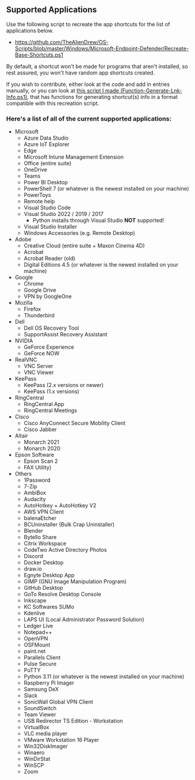 ## Supported Applications

Use the following script to recreate the app shortcuts for the list of applications below.
 - https://github.com/TheAlienDrew/OS-Scripts/blob/master/Windows/Microsoft-Endpoint-Defender/Recreate-Base-Shortcuts.ps1
 
By default, a shortcut won't be made for programs that aren't installed, so rest assured, you won't have random app shortcuts created.

If you wish to contribute, either look at the code and add in entries manually, or you can look at [this script I made (Function-Generate-Lnk-Info.ps1)](https://github.com/TheAlienDrew/OS-Scripts/blob/master/Windows/Microsoft-Endpoint-Defender/Function-Generate-Lnk-Info.ps1), that has functions for generating shortcut(s) info in a format compatible with this recreation script.

### Here's a list of all of the current supported applications:
 - Microsoft
   - Azure Data Studio
   - Azure IoT Explorer
   - Edge
   - Microsoft Intune Management Extension
   - Office (entire suite)
   - OneDrive
   - Teams
   - Power BI Desktop
   - PowerShell 7 (or whatever is the newest installed on your machine)
   - PowerToys
   - Remote help
   - Visual Studio Code
   - Visual Studio 2022 / 2019 / 2017
     - Python installs through Visual Studio **NOT** supported!
   - Visual Studio Installer
   - Windows Accessories (e.g. Remote Desktop)
 - Adobe
   - Creative Cloud (entire suite + Maxon Cinema 4D)
   - Acrobat
   - Acrobat Reader (old)
   - Digital Editions 4.5 (or whatever is the newest installed on your machine)
 - Google
   - Chrome
   - Google Drive
   - VPN by GoogleOne
 - Mozilla
   - Firefox
   - Thunderbird
 - Dell
   - Dell OS Recovery Tool
   - SupportAssist Recovery Assistant
 - NVIDIA
   - GeForce Experience
   - GeForce NOW
 - RealVNC
   - VNC Server
   - VNC Viewer
 - KeePass
   - KeePass (2.x versions or newer)
   - KeePass (1.x versions)
 - RingCentral
   - RingCentral App
   - RingCentral Meetings
 - Cisco
   - Cisco AnyConnect Secure Mobility Client
   - Cisco Jabber
 - Altair
   - Monarch 2021
   - Monarch 2020
 - Epson Software
   - Epson Scan 2
   - FAX Utility)
 - Others
   - 1Password
   - 7-Zip
   - AmbiBox
   - Audacity
   - AutoHotkey + AutoHotkey V2
   - AWS VPN Client
   - balenaEtcher
   - BCUninstaller (Bulk Crap Uninstaller)
   - Blender
   - Bytello Share
   - Citrix Workspace
   - CodeTwo Active Directory Photos
   - Discord
   - Docker Desktop
   - draw.io
   - Egnyte Desktop App
   - GIMP (GNU Image Manipulation Program)
   - GitHub Desktop
   - GoTo Resolve Desktop Console
   - Inkscape
   - KC Softwares SUMo
   - Kdenlive
   - LAPS UI (Local Administrator Password Solution)
   - Ledger Live
   - Notepad++
   - OpenVPN
   - OSFMount
   - paint.net
   - Parallels Client
   - Pulse Secure
   - PuTTY
   - Python 3.11 (or whatever is the newest installed on your machine)
   - Raspberry Pi Imager
   - Samsung DeX
   - Slack
   - SonicWall Global VPN Client
   - SoundSwitch
   - Team Viewer
   - USB Redirector TS Edition - Workstation
   - VirtualBox
   - VLC media player
   - VMware Workstation 16 Player
   - Win32DiskImager
   - Winaero
   - WinDirStat
   - WinSCP
   - Zoom
